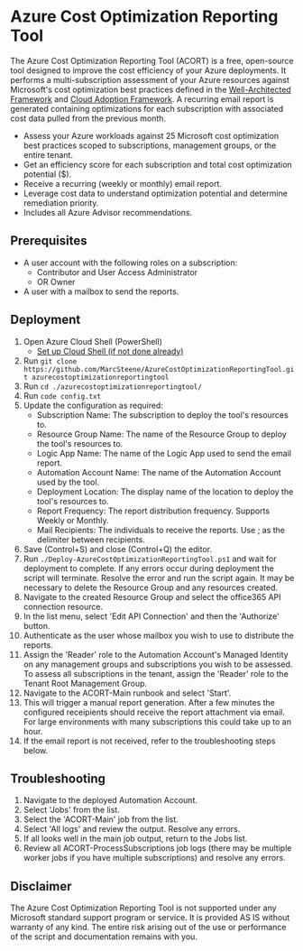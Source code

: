 # Azure Cost Optimization Reporting Tool
The Azure Cost Optimization Reporting Tool (ACORT) is a free, open-source tool designed to improve the cost efficiency of your Azure deployments. It performs a multi-subscription assessment of your Azure resources against Microsoft's cost optimization best practices defined in the [Well-Architected Framework](https://docs.microsoft.com/en-us/azure/architecture/framework/cost/) and [Cloud Adoption Framework](https://docs.microsoft.com/en-us/azure/cloud-adoption-framework/get-started/manage-costs). A recurring email report is generated containing optimizations for each subscription with associated cost data pulled from the previous month.

* Assess your Azure workloads against 25 Microsoft cost optimization best practices scoped to subscriptions, management groups, or the entire tenant.
* Get an efficiency score for each subscription and total cost optimization potential ($).
* Receive a recurring (weekly or monthly) email report.
* Leverage cost data to understand optimization potential and determine remediation priority.
* Includes all Azure Advisor recommendations.

## Prerequisites
* A user account with the following roles on a subscription:
  * Contributor and User Access Administrator
  * OR Owner
* A user with a mailbox to send the reports.

## Deployment
1. Open Azure Cloud Shell (PowerShell)
   - [Set up Cloud Shell (if not done already)](https://docs.microsoft.com/en-us/azure/cloud-shell/quickstart-powershell)
2. Run `git clone https://github.com/MarcSteene/AzureCostOptimizationReportingTool.git azurecostoptimizationreportingtool`
3. Run `cd ./azurecostoptimizationreportingtool/`
4. Run `code config.txt`
5. Update the configuration as required:
   - Subscription Name: The subscription to deploy the tool's resources to.
   - Resource Group Name: The name of the Resource Group to deploy the tool's resources to.
   - Logic App Name: The name of the Logic App used to send the email report.
   - Automation Account Name: The name of the Automation Account used by the tool.
   - Deployment Location: The display name of the location to deploy the tool's resources to.
   - Report Frequency: The report distribution frequency. Supports Weekly or Monthly.
   - Mail Recipients: The individuals to receive the reports. Use ; as the delimiter between recipients.
6. Save (Control+S) and close (Control+Q) the editor.
7. Run `./Deploy-AzureCostOptimizationReportingTool.ps1` and wait for deployment to complete. If any errors occur during deployment the script will terminate. Resolve the error and run the script again. It may be necessary to delete the Resource Group and any resources created.
8. Navigate to the created Resource Group and select the office365 API connection resource.
9. In the list menu, select 'Edit API Connection' and then the 'Authorize' button.
10. Authenticate as the user whose mailbox you wish to use to distribute the reports.
11. Assign the 'Reader' role to the Automation Account's Managed Identity on any management groups and subscriptions you wish to be assessed. To assess all subscriptions in the tenant, assign the 'Reader' role to the Tenant Root Management Group.
12. Navigate to the ACORT-Main runbook and select 'Start'.
13. This will trigger a manual report generation. After a few minutes the configured receipients should receive the report attachment via email. For large environments with many subscriptions this could take up to an hour.
14. If the email report is not received, refer to the troubleshooting steps below.

## Troubleshooting
1. Navigate to the deployed Automation Account.
2. Select 'Jobs' from the list.
3. Select the 'ACORT-Main' job from the list.
4. Select 'All logs' and review the output. Resolve any errors.
5. If all looks well in the main job output, return to the Jobs list.
6. Review all ACORT-ProcessSubscriptions job logs (there may be multiple worker jobs if you have multiple subscriptions) and resolve any errors.

## Disclaimer
The Azure Cost Optimization Reporting Tool is not supported under any Microsoft standard support program or service. It is provided AS IS without warranty of any kind. The entire risk arising out of the use or performance of the script and documentation remains with you.
